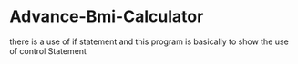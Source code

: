 # Advance-Bmi-Calculator
there is a use of if statement and this program is basically to show the use of control Statement
